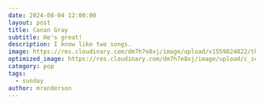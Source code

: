 ```yaml
---
date: 2024-08-04 12:00:00
layout: post
title: Conan Gray
subtitle: He's great!
description: I know like two songs.
image: https://res.cloudinary.com/dm7h7e8xj/image/upload/v1559824822/theme15_oqsl4z.jpg
optimized_image: https://res.cloudinary.com/dm7h7e8xj/image/upload/c_scale,w_380/v1559824822/theme15_oqsl4z.jpg
category: pop
tags:
  - sunday
author: mranderson
---
```

